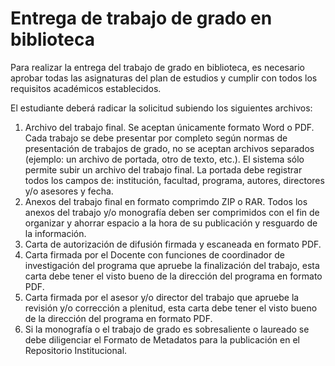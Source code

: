 # Entrega de trabajo de grado en biblioteca
Para realizar la entrega del trabajo de grado en biblioteca, es necesario aprobar todas las asignaturas del plan de estudios y cumplir con todos los requisitos académicos establecidos.

El estudiante deberá radicar la solicitud subiendo los siguientes archivos:

1. Archivo del trabajo final. Se aceptan únicamente formato Word o PDF. Cada trabajo se debe presentar por completo según normas de presentación de trabajos de grado, no se aceptan archivos separados (ejemplo: un archivo de portada, otro de texto, etc.). El sistema sólo permite subir un archivo del trabajo final. La portada debe registrar todos los campos de: institución, facultad, programa, autores, directores y/o asesores y fecha. 
2. Anexos del trabajo final en formato comprimdo ZIP o RAR. Todos los anexos del trabajo y/o monografía deben ser comprimidos con el fin de organizar y ahorrar espacio a la hora de su publicación y resguardo de la información.
3. Carta de autorización de difusión firmada y escaneada en formato PDF.
4. Carta firmada por el Docente con funciones de coordinador de investigación del programa que apruebe la finalización del trabajo, esta carta debe tener el visto bueno de la dirección del programa en formato PDF.
5. Carta firmada por el asesor y/o director del trabajo que apruebe la revisión y/o corrección a plenitud, esta carta debe tener el visto bueno de la dirección del programa en formato PDF.
6. Si la monografía o el trabajo de grado es sobresaliente o laureado se debe diligenciar el Formato de Metadatos para la publicación en el Repositorio Institucional.
